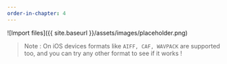 ```yaml
---
order-in-chapter: 4
---
```


![Import files]({{ site.baseurl }}/assets/images/placeholder.png)

> Note : On iOS devices formats like `AIFF, CAF, WAVPACK` are supported too, and you can try any other format to see if
> it works !
